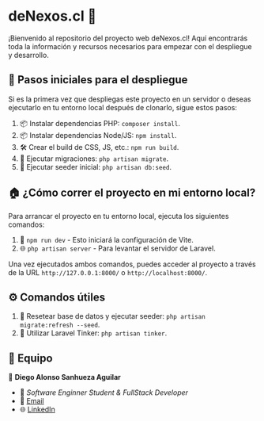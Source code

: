 # deNexos.cl 🚀

¡Bienvenido al repositorio del proyecto web deNexos.cl!
Aquí encontrarás toda la información y recursos necesarios para empezar con el despliegue y desarrollo.

## 🚀 Pasos iniciales para el despliegue

Si es la primera vez que despliegas este proyecto en un servidor o deseas ejecutarlo en tu entorno local después de clonarlo, sigue estos pasos:

1. 📦 Instalar dependencias PHP: `composer install`.
2. 📦 Instalar dependencias Node/JS: `npm install`.
3. 🛠 Crear el build de CSS, JS, etc.: `npm run build`.
4. 📖 Ejecutar migraciones: `php artisan migrate`.
5. 🌱 Ejecutar seeder inicial: `php artisan db:seed`.

## 🏠 ¿Cómo correr el proyecto en mi entorno local?

Para arrancar el proyecto en tu entorno local, ejecuta los siguientes comandos:

1. 🎨 `npm run dev` - Esto iniciará la configuración de Vite.
2. 🌐 `php artisan server` - Para levantar el servidor de Laravel.

Una vez ejecutados ambos comandos, puedes acceder al proyecto a través de la URL `http://127.0.0.1:8000/` o `http://localhost:8000/`.

## ⚙️ Comandos útiles

1. 🔄 Resetear base de datos y ejecutar seeder: `php artisan migrate:refresh --seed`.
2. 🧠 Utilizar Laravel Tinker: `php artisan tinker`.

## 👥 Equipo

👤 **Diego Alonso Sanhueza Aguilar**

-   💼 _Software Enginner Student & FullStack Developer_
-   📧 [Email](mailto:diegoosanhuezaa@icloud.com)
-   🌐 [LinkedIn](https://www.linkedin.com/in/diego-sanhueza-ag/) 
